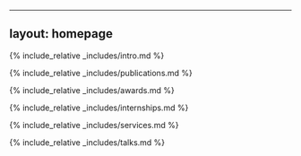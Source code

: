<!--
 * @Author: i_wangzhengle i_wangzhengle@shizhuang-inc.com
 * @Date: 2024-10-08 01:51:57
 * @LastEditors: i_wangzhengle i_wangzhengle@shizhuang-inc.com
 * @LastEditTime: 2024-10-21 14:49:33
 * 
-->
---
layout: homepage
---

{% include_relative _includes/intro.md %}

{% include_relative _includes/publications.md %}

{% include_relative _includes/awards.md %}

{% include_relative _includes/internships.md %}

{% include_relative _includes/services.md %}

{% include_relative _includes/talks.md %}

